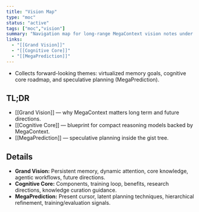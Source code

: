 ```yaml
---
title: "Vision Map"
type: "moc"
status: "active"
tags: ["moc","vision"]
summary: "Navigation map for long-range MegaContext vision notes under obsidian/vision/."
links:
  - "[[Grand Vision]]"
  - "[[Cognitive Core]]"
  - "[[MegaPrediction]]"
---
```


- Collects forward-looking themes: virtualized memory goals, cognitive core roadmap, and speculative planning (MegaPrediction).

## TL;DR
- [[Grand Vision]] — why MegaContext matters long term and future directions.
- [[Cognitive Core]] — blueprint for compact reasoning models backed by MegaContext.
- [[MegaPrediction]] — speculative planning inside the gist tree.

## Details
- **Grand Vision:** Persistent memory, dynamic attention, core knowledge, agentic workflows, future directions.
- **Cognitive Core:** Components, training loop, benefits, research directions, knowledge curation guidance.
- **MegaPrediction:** Present cursor, latent planning techniques, hierarchical refinement, training/evaluation signals.
